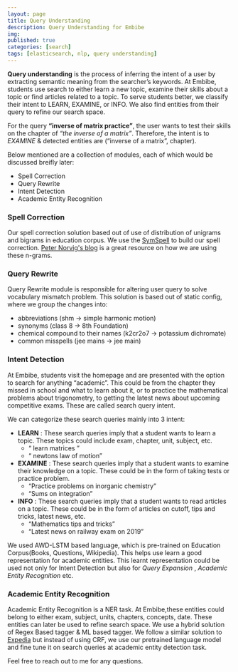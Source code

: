 ```yaml
---
layout: page
title: Query Understanding
description: Query Understanding for Embibe
img: 
published: true
categories: [search]
tags: [elasticsearch, nlp, query understanding]
---
```


**Query understanding** is the process of inferring the intent of a user by extracting semantic meaning from the searcher’s keywords. At Embibe, students use search to either learn a new topic, examine their skills about a topic or find articles related to a topic. To serve students better, we classify their intent to LEARN, EXAMINE, or INFO. We also find entities from their query to refine our search space.

For the query **“inverse of matrix practice”**, the user wants to test their skills on the chapter of *“the inverse of a matrix”*. Therefore, the intent is to *EXAMINE* & detected entities are (“inverse of a matrix”, chapter).

Below mentioned are a collection of modules, each of which would be discussed breifly later:
* Spell Correction
* Query Rewrite
* Intent Detection
* Academic Entity Recognition


### Spell Correction
Our spell correction solution based out of use of distribution of unigrams and bigrams in education corpus. We use the [SymSpell](https://github.com/wolfgarbe/SymSpell) to build our spell correction. [Peter Norvig's blog](https://norvig.com/spell-correct.html) is a great resource on how we are using these n-grams.

### Query Rewrite
Query Rewrite module is responsible for altering user query to solve vocabulary mismatch problem. This solution is based out of static config, where we group the changes into:
* abbreviations (shm → simple harmonic motion)
* synonyms (class 8 → 8th Foundation)
* chemical compound to their names (k2cr2o7 → potassium dichromate)
* common misspells (jee mains → jee main)

### Intent Detection
At Embibe, students visit the homepage and are presented with the option to search for anything “academic”. This could be from the chapter they missed in school and what to learn about it, or to practice the mathematical problems about trigonometry, to getting the latest news about upcoming competitive exams. These are called search query intent.

We can categorize these search queries mainly into 3 intent:
* **LEARN** : These search queries imply that a student wants to learn a topic. These topics could include exam, chapter, unit, subject, etc. 
    - “ learn matrices ”
    - “ newtons law of motion”
* **EXAMINE** : These search queries imply that a student wants to examine their knowledge on a topic. These could be in the form of taking tests or practice problem.
    - “Practice problems on inorganic chemistry”
    - “Sums on integration”
* **INFO** : These search queries imply that a student wants to read articles on a topic. These could be in the form of articles on cutoff, tips and tricks, latest news, etc.
    - “Mathematics tips and tricks”
    - “Latest news on railway exam on 2019” 


We used AWD-LSTM based language, which is pre-trained on Education Corpus(Books, Questions, Wikipedia). This helps use learn a good representation for academic entities. This learnt representation could be used not only for Intent Detection but also for *Query Expansion* , *Academic Entity Recognition* etc.   

### Academic Entity Recognition
Academic Entity Recognition is a NER task. At Embibe,these entities could belong to either exam, subject, units, chapters, concepts, date. These entities can later be used to refine search space. 
We use a hybrid solution of Regex Based tagger & ML based tagger. We follow a similar solution to [Expedia](https://www.semanticscholar.org/paper/Named-Entity-Recognition-in-Travel-Related-Search-Cowan-Zethelius/2da40f5dda818aea7cca17affa976735c0452cb6) but instead of using CRF, we use our pretrained language model and fine tune it on search queries at academic entity detection task.


Feel free to reach out to me for any questions.




